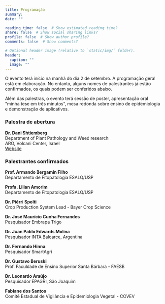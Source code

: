 ```yaml
---
title: Programação
summary: 
date: ""

reading_time: false  # Show estimated reading time?
share: false  # Show social sharing links?
profile: false  # Show author profile?
comments: false  # Show comments?

# Optional header image (relative to `static/img/` folder).
header:
  caption: ""
  image: ""
---
```


O evento terá início na manhã do dia 2 de setembro. A programação geral está em elaboração. No entanto, alguns nomes de palestrantes já estão confirmados, os quais podem ser conferidos abaixo. 

Além das palestras, o evento terá sessão de poster, apresentação oral "minha tese em três minutos", mesa redonda sobre ensino de epidemiologia e demonstração de aplicativos. 


<h3>Palestra de abertura</h3>

<b>Dr. Dani Shtiemberg</b>  
Department of Plant Pathology and Weed research  
ARO, Volcani Center, Israel  
[Website](https://www.agri.gov.il/en/people/665.aspx)

<h3> Palestrantes confirmados</h3>

<b>Prof. Armando Bergamin Filho</b>  
Departamento de Fitopatologia ESALQ/USP  

<b> Profa. Lilian Amorim</b>  
Departamento de Fitopatologia ESALQ/USP  

<b> Dr. Piérri Spolti</b>  
Crop Production System Lead - Bayer Crop Science  

<b>Dr. José Maurício Cunha Fernandes</b>    
Pesquisador Embrapa Trigo    

<b>Dr. Juan Pablo Edwards Molina</b>    
Pesquisador INTA Balcarce, Argentina  

<b>Dr. Fernando Hinna</b>   
Pesquisador SmartAgri     

<b> Dr. Gustavo Beruski</b>  
Prof. Faculdade de Ensino Superior Santa Bárbara - FAESB   

<b>Dr. Leonardo Araújo</b>  
Pesquisador EPAGRI, São Joaquim

<b>Fabiane dos Santos</b>  
Comitê Estadual de Vigilância e Epidemiologia Vegetal - COVEV















